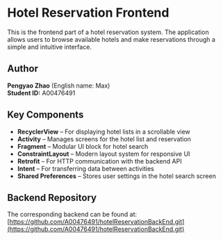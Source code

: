 # Hotel Reservation Frontend

This is the frontend part of a hotel reservation system. The application allows users to browse available hotels and make reservations through a simple and intuitive interface.

## Author

**Pengyao Zhao** (English name: Max)  
**Student ID:** A00476491

## Key Components

- **RecyclerView** – For displaying hotel lists in a scrollable view  
- **Activity** – Manages screens for the hotel list and reservation  
- **Fragment** – Modular UI block for hotel search  
- **ConstraintLayout** – Modern layout system for responsive UI  
- **Retrofit** – For HTTP communication with the backend API  
- **Intent** – For transferring data between activities  
- **Shared Preferences** –  Stores user settings in the hotel search screen

## Backend Repository

The corresponding backend can be found at:  
[https://github.com/A00476491/hotelReservationBackEnd.git](https://github.com/A00476491/hotelReservationBackEnd.git)
